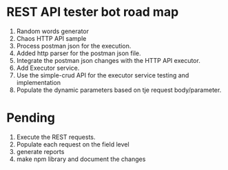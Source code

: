 # REST API tester bot road map

<ol>
<li>Random words generator</li>
<li>Chaos HTTP API sample</li>
<li>Process postman json for the execution.</li>
<li>Added http parser for the postman json file.</li>
<li>Integrate the postman json changes with the HTTP API executor.</li>
<li>Add Executor service.</li>
<li>Use the simple-crud API for the executor service testing and implementation</li>
<li> Populate the dynamic parameters based on tje request body/parameter.</li>
</ol>

# Pending

<ol>
<li>Execute the REST requests.</li>
<li>Populate each request on the field level</li>
<li>generate reports</li>
<li>make npm library and document the changes</li>
</ol>
